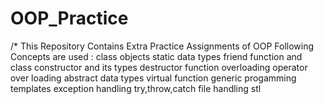 # OOP_Practice
/* This Repository Contains Extra Practice Assignments of OOP 
Following Concepts are used :
class
objects
static data types 
friend function and class 
constructor and its types
destructor
function overloading
operator over loading
abstract data types
virtual function
generic progamming
templates
exception handling
try,throw,catch
file handling
stl
